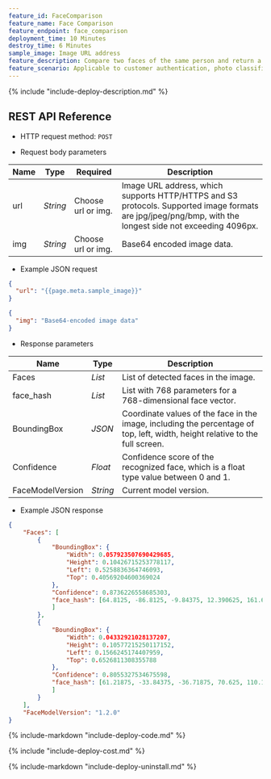 ```yaml
---
feature_id: FaceComparison
feature_name: Face Comparison
feature_endpoint: face_comparison
deployment_time: 10 Minutes
destroy_time: 6 Minutes
sample_image: Image URL address
feature_description: Compare two faces of the same person and return a confidence score of the similarity.
feature_scenario: Applicable to customer authentication, photo classification and other scenarios, such as self-service hotel check-in, personnel check-in, campus entrance passage, and photo album production.
---
```


{%
  include "include-deploy-description.md"
%}

## REST API Reference

- HTTP request method: `POST`

- Request body parameters

| **Name**  | **Type**  | **Required** |  **Description**  |
|----------|-----------|------------|------------|
| url | *String* |Choose url or img.|Image URL address, which supports HTTP/HTTPS and S3 protocols. Supported image formats are jpg/jpeg/png/bmp, with the longest side not exceeding 4096px.|
| img | *String* |Choose url or img.|Base64 encoded image data.|

- Example JSON request

``` json
{
  "url": "{{page.meta.sample_image}}"
}
```

``` json
{
  "img": "Base64-encoded image data"
}
```

- Response parameters

| **Name** | **Type** | **Description**  |
|----------|-----------|------------|
|Faces    |*List*   |List of detected faces in the image.|
|face_hash    |*List*   |List with 768 parameters for a 768-dimensional face vector.|
|BoundingBox |*JSON*     |Coordinate values of the face in the image, including the percentage of top, left, width, height relative to the full screen.|
|Confidence    |*Float*   |Confidence score of the recognized face, which is a float type value between 0 and 1.|
|FaceModelVersion    |*String*   |Current model version.|

- Example JSON response

``` json
{
    "Faces": [
        {
            "BoundingBox": {
                "Width": 0.057923507690429685, 
                "Height": 0.10426715253778117, 
                "Left": 0.5258836364746093, 
                "Top": 0.40569204600369024
            }, 
            "Confidence": 0.8736226558685303, 
            "face_hash": [64.8125, -86.8125, -9.84375, 12.390625, 161.625, ..., 4.8046875
            ]
        }, 
        {
            "BoundingBox": {
                "Width": 0.04332921028137207, 
                "Height": 0.10577215250117152, 
                "Left": 0.1566245174407959, 
                "Top": 0.6526811308355788
            }, 
            "Confidence": 0.8055327534675598, 
            "face_hash": [61.21875, -33.84375, -36.71875, 70.625, 110.125, ..., -28.421875
            ]
        }
    ], 
    "FaceModelVersion": "1.2.0"
}
```

{%
  include-markdown "include-deploy-code.md"
%}

{%
  include "include-deploy-cost.md"
%}

{%
  include-markdown "include-deploy-uninstall.md"
%}
